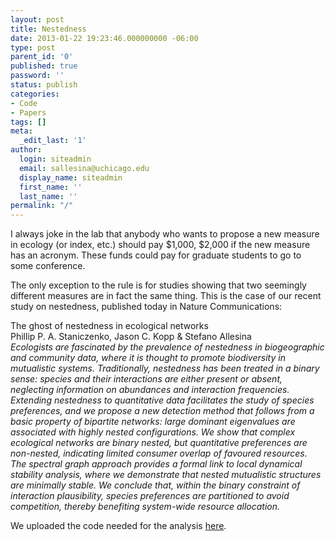 ```yaml
---
layout: post
title: Nestedness
date: 2013-01-22 19:23:46.000000000 -06:00
type: post
parent_id: '0'
published: true
password: ''
status: publish
categories:
- Code
- Papers
tags: []
meta:
  _edit_last: '1'
author:
  login: siteadmin
  email: sallesina@uchicago.edu
  display_name: siteadmin
  first_name: ''
  last_name: ''
permalink: "/"
---
```

I always joke in the lab that anybody who wants to propose a new measure in ecology (or index, etc.) should pay $1,000, $2,000 if the new measure has an acronym. These funds could pay for graduate students to go to some conference.

The only exception to the rule is for studies showing that two seemingly different measures are in fact the same thing. This is the case of our recent study on nestedness, published today in Nature Communications:

The ghost of nestedness in ecological networks  
Phillip P. A. Staniczenko, Jason C. Kopp & Stefano Allesina  
_Ecologists are fascinated by the prevalence of nestedness in biogeographic and community data, where it is thought to promote biodiversity in mutualistic systems. Traditionally, nestedness has been treated in a binary sense: species and their interactions are either present or absent, neglecting information on abundances and interaction frequencies. Extending nestedness to quantitative data facilitates the study of species preferences, and we propose a new detection method that follows from a basic property of bipartite networks: large dominant eigenvalues are associated with highly nested configurations. We show that complex ecological networks are binary nested, but quantitative preferences are non-nested, indicating limited consumer overlap of favoured resources. The spectral graph approach provides a formal link to local dynamical stability analysis, where we demonstrate that nested mutualistic structures are minimally stable. We conclude that, within the binary constraint of interaction plausibility, species preferences are partitioned to avoid competition, thereby benefiting system-wide resource allocation._

We uploaded the code needed for the analysis [here](http://allesinalab.uchicago.edu/wp-content/uploads/2014/05/GhostNestednessCode.zip).

